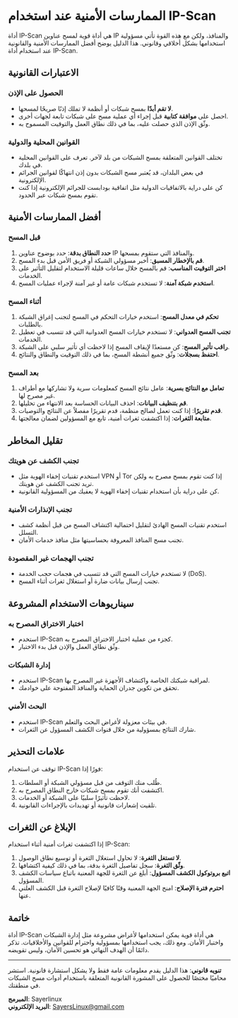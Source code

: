 # الممارسات الأمنية عند استخدام IP-Scan

أداة IP-Scan هي أداة قوية لمسح عناوين IP والمنافذ، ولكن مع هذه القوة تأتي مسؤولية استخدامها بشكل أخلاقي وقانوني. هذا الدليل يوضح أفضل الممارسات الأمنية والقانونية عند استخدام أداة IP-Scan.

## الاعتبارات القانونية

### الحصول على الإذن

- **لا تقم أبدًا** بمسح شبكات أو أنظمة لا تملك إذنًا صريحًا لمسحها.
- احصل على **موافقة كتابية** قبل إجراء أي عملية مسح على شبكات تابعة لجهات أخرى.
- وثّق الإذن الذي حصلت عليه، بما في ذلك نطاق العمل والتوقيت المسموح به.

### القوانين المحلية والدولية

- تختلف القوانين المتعلقة بمسح الشبكات من بلد لآخر. تعرف على القوانين المحلية في بلدك.
- في بعض البلدان، قد يُعتبر مسح الشبكات بدون إذن انتهاكًا لقوانين الجرائم الإلكترونية.
- كن على دراية بالاتفاقيات الدولية مثل اتفاقية بودابست للجرائم الإلكترونية إذا كنت تقوم بمسح شبكات عبر الحدود.

## أفضل الممارسات الأمنية

### قبل المسح

1. **حدد النطاق بدقة**: حدد بوضوح عناوين IP والمنافذ التي ستقوم بمسحها.
2. **قم بالإخطار المسبق**: أخبر مسؤولي الشبكة أو فريق الأمن قبل بدء المسح.
3. **اختر التوقيت المناسب**: قم بالمسح خلال ساعات قليلة الاستخدام لتقليل التأثير على الخدمات.
4. **استخدم شبكة آمنة**: لا تستخدم شبكات عامة أو غير آمنة لإجراء عمليات المسح.

### أثناء المسح

1. **تحكم في معدل المسح**: استخدم خيارات التحكم في المسح لتجنب إغراق الشبكة بالطلبات.
2. **تجنب المسح العدواني**: لا تستخدم خيارات المسح العدوانية التي قد تتسبب في تعطيل الخدمات.
3. **راقب تأثير المسح**: كن مستعدًا لإيقاف المسح إذا لاحظت أي تأثير سلبي على الشبكة.
4. **احتفظ بسجلات**: وثّق جميع أنشطة المسح، بما في ذلك التوقيت والنطاق والنتائج.

### بعد المسح

1. **تعامل مع النتائج بسرية**: عامل نتائج المسح كمعلومات سرية ولا تشاركها مع أطراف غير مصرح لها.
2. **قم بتنظيف البيانات**: احذف البيانات الحساسة بعد الانتهاء من تحليلها.
3. **قدم تقريرًا**: إذا كنت تعمل لصالح منظمة، قدم تقريرًا مفصلاً عن النتائج والتوصيات.
4. **متابعة الثغرات**: إذا اكتشفت ثغرات أمنية، تابع مع المسؤولين لضمان معالجتها.

## تقليل المخاطر

### تجنب الكشف عن هويتك

- استخدم تقنيات إخفاء الهوية مثل VPN أو Tor إذا كنت تقوم بمسح مصرح به ولكن تريد تجنب الكشف عن هويتك.
- كن على دراية بأن استخدام تقنيات إخفاء الهوية لا يعفيك من المسؤولية القانونية.

### تجنب الإنذارات الأمنية

- استخدم تقنيات المسح الهادئ لتقليل احتمالية اكتشاف المسح من قبل أنظمة كشف التسلل.
- تجنب مسح المنافذ المعروفة بحساسيتها مثل منافذ خدمات الأمان.

### تجنب الهجمات غير المقصودة

- لا تستخدم خيارات المسح التي قد تتسبب في هجمات حجب الخدمة (DoS).
- تجنب إرسال بيانات ضارة أو استغلال ثغرات أثناء المسح.

## سيناريوهات الاستخدام المشروعة

### اختبار الاختراق المصرح به

- استخدم IP-Scan كجزء من عملية اختبار الاختراق المصرح به.
- وثّق نطاق العمل والإذن قبل بدء الاختبار.

### إدارة الشبكات

- استخدم IP-Scan لمراقبة شبكتك الخاصة واكتشاف الأجهزة غير المصرح بها.
- تحقق من تكوين جدران الحماية والمنافذ المفتوحة على خوادمك.

### البحث الأمني

- استخدم IP-Scan في بيئات معزولة لأغراض البحث والتعلم.
- شارك النتائج بمسؤولية من خلال قنوات الكشف المسؤول عن الثغرات.

## علامات التحذير

توقف عن استخدام IP-Scan فورًا إذا:

1. طُلب منك التوقف من قبل مسؤولي الشبكة أو السلطات.
2. اكتشفت أنك تقوم بمسح شبكات خارج النطاق المصرح به.
3. لاحظت تأثيرًا سلبيًا على الشبكة أو الخدمات.
4. تلقيت إشعارات قانونية أو تهديدات بالإجراءات القانونية.

## الإبلاغ عن الثغرات

إذا اكتشفت ثغرات أمنية أثناء استخدام IP-Scan:

1. **لا تستغل الثغرة**: لا تحاول استغلال الثغرة أو توسيع نطاق الوصول.
2. **وثّق الثغرة**: سجل تفاصيل الثغرة بدقة، بما في ذلك كيفية اكتشافها.
3. **اتبع بروتوكول الكشف المسؤول**: أبلغ عن الثغرة للجهة المعنية باتباع سياسات الكشف المسؤول.
4. **احترم فترة الإصلاح**: امنح الجهة المعنية وقتًا كافيًا لإصلاح الثغرة قبل الكشف العلني عنها.

## خاتمة

أداة IP-Scan هي أداة قوية يمكن استخدامها لأغراض مشروعة مثل إدارة الشبكات واختبار الأمان. ومع ذلك، يجب استخدامها بمسؤولية واحترام للقوانين والأخلاقيات. تذكر دائمًا أن الهدف النهائي هو تحسين الأمان، وليس تقويضه.

---

**تنويه قانوني**: هذا الدليل يقدم معلومات عامة فقط ولا يشكل استشارة قانونية. استشر محاميًا مختصًا للحصول على المشورة القانونية المتعلقة باستخدام أدوات مسح الشبكات في منطقتك.

**المبرمج**: Sayerlinux  
**البريد الإلكتروني**: SayersLinux@gmail.com